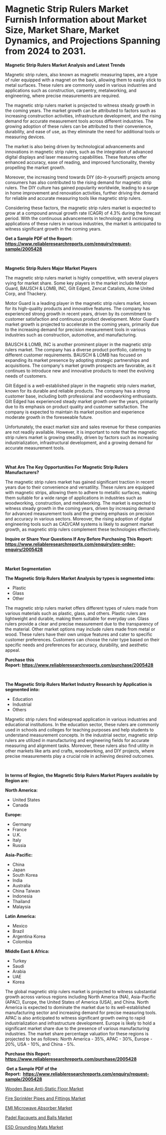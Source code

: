 <p><h1>Magnetic Strip Rulers Market Furnish Information about Market Size, Market Share, Market Dynamics, and Projections Spanning from 2024 to 2031.</h1></p><p><strong>Magnetic Strip Rulers Market Analysis and Latest Trends</strong></p>
<p><p>Magnetic strip rulers, also known as magnetic measuring tapes, are a type of ruler equipped with a magnet on the back, allowing them to easily stick to metal surfaces. These rulers are commonly used in various industries and applications such as construction, carpentry, metalworking, and engineering, where precise measurements are required.</p><p>The magnetic strip rulers market is projected to witness steady growth in the coming years. The market growth can be attributed to factors such as increasing construction activities, infrastructure development, and the rising demand for accurate measurement tools across different industries. The growing adoption of these rulers can be attributed to their convenience, durability, and ease of use, as they eliminate the need for additional tools or measuring devices.</p><p>The market is also being driven by technological advancements and innovations in magnetic strip rulers, such as the integration of advanced digital displays and laser measuring capabilities. These features offer enhanced accuracy, ease of reading, and improved functionality, thereby propelling the market growth.</p><p>Moreover, the increasing trend towards DIY (do-it-yourself) projects among consumers has also contributed to the rising demand for magnetic strip rulers. The DIY culture has gained popularity worldwide, leading to a surge in home improvement and renovation activities, further driving the demand for reliable and accurate measuring tools like magnetic strip rulers.</p><p>Considering these factors, the magnetic strip rulers market is expected to grow at a compound annual growth rate (CAGR) of 4.3% during the forecast period. With the continuous advancements in technology and increasing applications of these rulers in various industries, the market is anticipated to witness significant growth in the coming years.</p></p>
<p><strong>Get a Sample PDF of the Report:&nbsp; <a href="https://www.reliableresearchreports.com/enquiry/request-sample/2005428">https://www.reliableresearchreports.com/enquiry/request-sample/2005428</a></strong></p>
<p>&nbsp;</p>
<p><strong>Magnetic Strip Rulers Major Market Players</strong></p>
<p><p>The magnetic strip rulers market is highly competitive, with several players vying for market share. Some key players in the market include Motor Guard, BAUSCH & LOMB, INC, Gilt Edged, Zencat Catalists, Acme United Corp, and Thackery.</p><p>Motor Guard is a leading player in the magnetic strip rulers market, known for its high-quality products and innovative features. The company has experienced strong growth in recent years, driven by its commitment to customer satisfaction and continuous product development. Motor Guard's market growth is projected to accelerate in the coming years, primarily due to the increasing demand for precision measurement tools in various industries such as construction, automotive, and manufacturing.</p><p>BAUSCH & LOMB, INC is another prominent player in the magnetic strip rulers market. The company has a diverse product portfolio, catering to different customer requirements. BAUSCH & LOMB has focused on expanding its market presence by adopting strategic partnerships and acquisitions. The company's market growth prospects are favorable, as it continues to introduce new and innovative products to meet the evolving needs of customers.</p><p>Gilt Edged is a well-established player in the magnetic strip rulers market, known for its durable and reliable products. The company has a strong customer base, including both professional and woodworking enthusiasts. Gilt Edged has experienced steady market growth over the years, primarily due to its emphasis on product quality and customer satisfaction. The company is expected to maintain its market position and experience moderate growth in the foreseeable future.</p><p>Unfortunately, the exact market size and sales revenue for these companies are not readily available. However, it is important to note that the magnetic strip rulers market is growing steadily, driven by factors such as increasing industrialization, infrastructural development, and a growing demand for accurate measurement tools.</p></p>
<p>&nbsp;</p>
<p><strong>What Are The Key Opportunities For Magnetic Strip Rulers Manufacturers?</strong></p>
<p><p>The magnetic strip rulers market has gained significant traction in recent years due to their convenience and versatility. These rulers are equipped with magnetic strips, allowing them to adhere to metallic surfaces, making them suitable for a wide range of applications in industries such as woodworking, construction, and metalworking. The market is expected to witness steady growth in the coming years, driven by increasing demand for advanced measurement tools and the growing emphasis on precision and accuracy in various sectors. Moreover, the rising adoption of digital engineering tools such as CAD/CAM systems is likely to augment market growth, as magnetic strip rulers complement these technologies effectively.</p></p>
<p><strong>Inquire or Share Your Questions If Any Before Purchasing This Report: <a href="https://www.reliableresearchreports.com/enquiry/pre-order-enquiry/2005428">https://www.reliableresearchreports.com/enquiry/pre-order-enquiry/2005428</a></strong></p>
<p>&nbsp;</p>
<p><strong>Market Segmentation</strong></p>
<p><strong>The Magnetic Strip Rulers Market Analysis by types is segmented into:</strong></p>
<p><ul><li>Plastic</li><li>Glass</li><li>Other</li></ul></p>
<p><p>The magnetic strip rulers market offers different types of rulers made from various materials such as plastic, glass, and others. Plastic rulers are lightweight and durable, making them suitable for everyday use. Glass rulers provide a clear and precise measurement due to the transparency of the material. Other market options may include rulers made from metal or wood. These rulers have their own unique features and cater to specific customer preferences. Customers can choose the ruler type based on their specific needs and preferences for accuracy, durability, and aesthetic appeal.</p></p>
<p><strong>Purchase this Report:&nbsp;<a href="https://www.reliableresearchreports.com/purchase/2005428">https://www.reliableresearchreports.com/purchase/2005428</a></strong></p>
<p>&nbsp;</p>
<p><strong>The Magnetic Strip Rulers Market Industry Research by Application is segmented into:</strong></p>
<p><ul><li>Education</li><li>Industrial</li><li>Others</li></ul></p>
<p><p>Magnetic strip rulers find widespread application in various industries and educational institutions. In the education sector, these rulers are commonly used in schools and colleges for teaching purposes and help students to understand measurement concepts. In the industrial sector, magnetic strip rulers are utilized in manufacturing and engineering fields for accurate measuring and alignment tasks. Moreover, these rulers also find utility in other markets like arts and crafts, woodworking, and DIY projects, where precise measurements play a crucial role in achieving desired outcomes.</p></p>
<p>&nbsp;</p>
<p><strong>In terms of Region, the Magnetic Strip Rulers Market Players available by Region are:</strong></p>
<p>
    <p> <strong> North America: </strong>
        <ul>
            <li>United States</li>
            <li>Canada</li>
        </ul>
        </p> 
    <p> <strong> Europe: </strong>
        <ul>
            <li>Germany</li>
            <li>France</li>
            <li>U.K.</li>
            <li>Italy</li>
            <li>Russia</li>
        </ul>
        </p> 
    <p> <strong> Asia-Pacific: </strong>
        <ul>
            <li>China</li>
            <li>Japan</li>
            <li>South Korea</li>
            <li>India</li>
            <li>Australia</li>
            <li>China Taiwan</li>
            <li>Indonesia</li>
            <li>Thailand</li>
            <li>Malaysia</li>
        </ul>
        </p> 
    <p> <strong> Latin America: </strong>
        <ul>
            <li>Mexico</li>
            <li>Brazil</li>
            <li>Argentina Korea</li>
            <li>Colombia</li>
        </ul>
        </p> 
    <p> <strong> Middle East & Africa: </strong>
        <ul>
            <li>Turkey</li>
            <li>Saudi</li>
            <li>Arabia</li>
            <li>UAE</li>
            <li>Korea</li>
        </ul>
    </p>
    </p>
<p><p>The global magnetic strip rulers market is projected to witness substantial growth across various regions including North America (NA), Asia-Pacific (APAC), Europe, the United States of America (USA), and China. North America is expected to dominate the market due to its well-established manufacturing sector and increasing demand for precise measuring tools. APAC is also anticipated to witness significant growth owing to rapid industrialization and infrastructure development. Europe is likely to hold a significant market share due to the presence of various manufacturing industries. The market share percentage valuation for these regions is projected to be as follows: North America - 35%, APAC - 30%, Europe - 20%, USA - 10%, and China - 5%.</p></p>
<p><strong>Purchase this Report: <a href="https://www.reliableresearchreports.com/purchase/2005428">https://www.reliableresearchreports.com/purchase/2005428</a></strong></p>
<p>&nbsp;<strong>Get a Sample PDF of the Report:&nbsp;&nbsp;<a href="https://www.reliableresearchreports.com/enquiry/request-sample/2005428">https://www.reliableresearchreports.com/enquiry/request-sample/2005428</a></strong></p>
<p><strong></strong></p>
<p><p><a href="https://github.com/lababdou/Market-Research-Report-List-1/blob/main/wooden-base-anti-static-floor-market.md">Wooden Base Anti-Static Floor Market</a></p><p><a href="https://github.com/khayangel/Market-Research-Report-List-1/blob/main/fire-sprinkler-pipes-and-fittings-market.md">Fire Sprinkler Pipes and Fittings Market</a></p><p><a href="https://github.com/antony131rp/Market-Research-Report-List-1/blob/main/emi-microwave-absorber-market.md">EMI Microwave Absorber Market</a></p><p><a href="https://github.com/indrystar/Market-Research-Report-List-1/blob/main/padel-racquets-and-balls-market.md">Padel Racquets and Balls Market</a></p><p><a href="https://github.com/elizabethdagraca/Market-Research-Report-List-1/blob/main/esd-grounding-mats-market.md">ESD Grounding Mats Market</a></p></p>